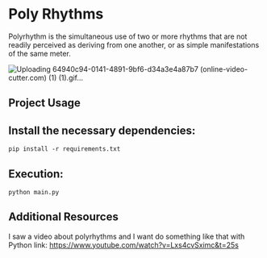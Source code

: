 
# Poly Rhythms
Polyrhythm is the simultaneous use of two or more rhythms that are not readily perceived as deriving from one another, or as simple manifestations of the same meter.

![Uploading 64940c94-0141-4891-9bf6-d34a3e4a87b7 (online-video-cutter.com) (1) (1).gif…]()


## Project Usage

## Install the necessary dependencies:

```shell
pip install -r requirements.txt
```

## Execution:

```shell
python main.py
```

## Additional Resources

I saw a video about polyrhythms and I want do something like that with Python
link: https://www.youtube.com/watch?v=Lxs4cvSximc&t=25s

